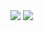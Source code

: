 <img src="https://capsule-render.vercel.app/api?type=Waving&color=auto&height=300&section=header&text=Welcome%20&fontSize=60"/>
<img src="https://capsule-render.vercel.app/api?type=Waving&color=auto&height=300&section=header&text=-nl-Pgm_Kang profile%20&fontSize=20"/>

